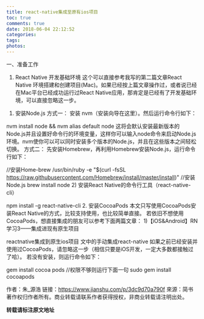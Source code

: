 ```yaml
---
title: react-native集成至原有ios项目
toc: true
comments: true
date: 2018-06-04 22:12:52
categories:
tags:
photos:
---
```


一、准备工作
1. React Native 开发基础环境
这个可以直接参考我写的第二篇文章React Native 环境搭建和创建项目(Mac)。如果已经按上篇文章操作过，或者说已经在Mac平台已经成功运行过React Native应用，那肯定是已经有了开发基础环境，可以直接忽略这一步。

1) 安装Node.js
方式一：
安装 nvm（安装向导在这里）。然后运行命令行如下：

nvm install node && nvm alias default node
这将会默认安装最新版本的Node.js并且设置好命令行的环境变量，这样你可以输入node命令来启动Node.js环境。nvm使你可以可以同时安装多个版本的Node.js，并且在这些版本之间轻松切换。
方式二：
先安装Homebrew，再利用Homebrew安装Node.js，运行命令行如下：

//安装Home-brew
/usr/bin/ruby -e "$(curl -fsSL https://raw.githubusercontent.com/Homebrew/install/master/install)"
//安装Node.js
brew install node
2) 安装React Native的命令行工具（react-native-cli）

npm install -g react-native-cli
2. 安装CocoaPods
本文只写使用CocoaPods安装React Native的方式，比较支持使用，也比较简单直接。
若依旧不想使用CocoaPods，想直接集成的朋友可以参考下面两篇文章：
1)【iOS&Android】RN学习3——集成进现有原生项目

reactnative集成到原生ios项目 文中的手动集成react-native
如果之前已经安装并使用过CocoaPods，请忽略这一步（相信只要是iOS开发，一定大多数都接触过了哈）。
若没有安装，则运行命令如下：

gem install  cocoa pods
//权限不够则运行下面一句
sudo gem install cocoapods

作者：朱_源浩
链接：https://www.jianshu.com/p/3dc9d70a790f
來源：简书
著作权归作者所有。商业转载请联系作者获得授权，非商业转载请注明出处。
<!--more-->



**转载请标注原文地址**

